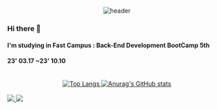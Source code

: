 <div align="center">
  <p>
    <img src="https://capsule-render.vercel.app/api?type=waving&amp;color=auto&amp;height=150&amp;section=header&amp;text=@k1m2njun&amp;fontSize=90&amp;fontColor=999999" alt="header">
  </p>
</div>

<h3>Hi there 👋</h3>
<h4>I'm studying in Fast Campus : Back-End Development BootCamp 5th</h4>
<h4>23' 03.17 ~23' 10.10</h4>
<br>

<!-- GitHub Stats -->
<div align="center">
  <span>
    <a href="https://github.com/anuraghazra/github-readme-stats">
      <img src="https://github-readme-stats.vercel.app/api/top-langs/?username=k1m2njun&amp;layout=compact" alt="Top Langs">
    </a>
  </span>
  <span>
    <a href="https://github.com/anuraghazra/github-readme-stats">
      <img src="https://github-readme-stats.vercel.app/api?username=k1m2njun&amp;show_icons=true" alt="Anurag&#39;s GitHub stats">
    </a>
  </span>
</div>

<!-- Badges -->
<br>
<div>
  <span>
    <a href="https://instagram.com/k1m2njun">
      <img src="https://img.shields.io/badge/Instagram@k1m2njun-black?style=flat&logo=instagram&logoColor=E4405F" />
    </a>
  </span>
  <span>
    <a href="https://www.notion.so/k1m2njun/k1m2njun-59e3315785eb41518f6aa864872966e7?pvs=4">
      <img src="https://img.shields.io/badge/Notion@k1m2njun-000000?style=flat&logo=notion&logoColor=white" />
    </a>
  </span>
</div>

<!--
**k1m2njun/k1m2njun** is a ✨ _special_ ✨ repository because its `README.md` (this file) appears on your GitHub profile.

Here are some ideas to get you started:

- 🔭 I’m currently working on ...
- 🌱 I’m currently learning ...
- 👯 I’m looking to collaborate on ...
- 🤔 I’m looking for help with ...
- 💬 Ask me about ...
- 📫 How to reach me: ...
- 😄 Pronouns: ...
- ⚡ Fun fact: ...
-->
